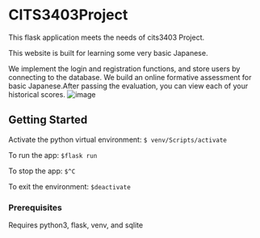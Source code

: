# CITS3403Project
This flask application meets the needs of cits3403 Project. 

This website is built for learning some very basic Japanese. 

We implement the login and registration functions, and store users by connecting to the database.
We build an online formative assessment for basic Japanese.After passing the evaluation, you can view each of your historical scores.
![image](https://user-images.githubusercontent.com/81564573/118383180-3cd0cd80-b62e-11eb-9fea-971b65a0a70f.png)


## Getting Started

Activate the python virtual environment:
`$ venv/Scripts/activate`

To run the app:
`$flask run`

To stop the app:
`$^C`

To exit the environment:
`$deactivate`

### Prerequisites

Requires python3, flask, venv, and sqlite
